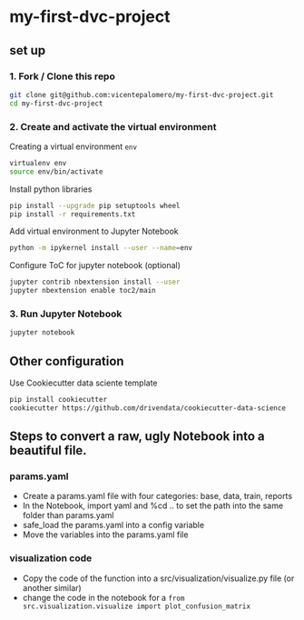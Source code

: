 # my-first-dvc-project

## set up

### 1. Fork / Clone this repo

```bash
git clone git@github.com:vicentepalomero/my-first-dvc-project.git
cd my-first-dvc-project
```

### 2. Create and activate the virtual environment

Creating a virtual environment `env`
```bash
virtualenv env
source env/bin/activate
```

Install python libraries
```bash
pip install --upgrade pip setuptools wheel
pip install -r requirements.txt
```

Add virtual environment to Jupyter Notebook
```bash
python -m ipykernel install --user --name=env
```

Configure ToC for jupyter notebook (optional)

```bash
jupyter contrib nbextension install --user
jupyter nbextension enable toc2/main
```

### 3. Run Jupyter Notebook
```bash
jupyter notebook
```

## Other configuration
Use Cookiecutter data sciente template
```bash
pip install cookiecutter
cookiecutter https://github.com/drivendata/cookiecutter-data-science
```

## Steps to convert a raw, ugly Notebook into a beautiful file.
### params.yaml
* Create a params.yaml file with four categories: base, data, train, reports
* In the Notebook, import yaml and %cd .. to set the path into the same folder than params.yaml
* safe_load the params.yaml into a config variable
* Move the variables into the params.yaml file

### visualization code
* Copy the code of the function into a src/visualization/visualize.py file (or another similar)
* change the code in the notebook for a `from src.visualization.visualize import plot_confusion_matrix`
